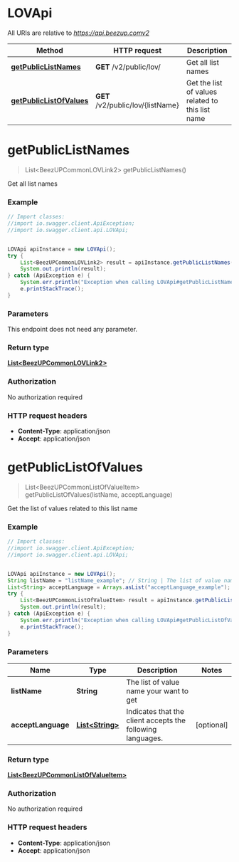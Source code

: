 # LOVApi

All URIs are relative to *https://api.beezup.comv2*

Method | HTTP request | Description
------------- | ------------- | -------------
[**getPublicListNames**](LOVApi.md#getPublicListNames) | **GET** /v2/public/lov/ | Get all list names
[**getPublicListOfValues**](LOVApi.md#getPublicListOfValues) | **GET** /v2/public/lov/{listName} | Get the list of values related to this list name


<a name="getPublicListNames"></a>
# **getPublicListNames**
> List&lt;BeezUPCommonLOVLink2&gt; getPublicListNames()

Get all list names

### Example
```java
// Import classes:
//import io.swagger.client.ApiException;
//import io.swagger.client.api.LOVApi;


LOVApi apiInstance = new LOVApi();
try {
    List<BeezUPCommonLOVLink2> result = apiInstance.getPublicListNames();
    System.out.println(result);
} catch (ApiException e) {
    System.err.println("Exception when calling LOVApi#getPublicListNames");
    e.printStackTrace();
}
```

### Parameters
This endpoint does not need any parameter.

### Return type

[**List&lt;BeezUPCommonLOVLink2&gt;**](BeezUPCommonLOVLink2.md)

### Authorization

No authorization required

### HTTP request headers

 - **Content-Type**: application/json
 - **Accept**: application/json

<a name="getPublicListOfValues"></a>
# **getPublicListOfValues**
> List&lt;BeezUPCommonListOfValueItem&gt; getPublicListOfValues(listName, acceptLanguage)

Get the list of values related to this list name

### Example
```java
// Import classes:
//import io.swagger.client.ApiException;
//import io.swagger.client.api.LOVApi;


LOVApi apiInstance = new LOVApi();
String listName = "listName_example"; // String | The list of value name your want to get
List<String> acceptLanguage = Arrays.asList("acceptLanguage_example"); // List<String> | Indicates that the client accepts the following languages.
try {
    List<BeezUPCommonListOfValueItem> result = apiInstance.getPublicListOfValues(listName, acceptLanguage);
    System.out.println(result);
} catch (ApiException e) {
    System.err.println("Exception when calling LOVApi#getPublicListOfValues");
    e.printStackTrace();
}
```

### Parameters

Name | Type | Description  | Notes
------------- | ------------- | ------------- | -------------
 **listName** | **String**| The list of value name your want to get |
 **acceptLanguage** | [**List&lt;String&gt;**](String.md)| Indicates that the client accepts the following languages. | [optional]

### Return type

[**List&lt;BeezUPCommonListOfValueItem&gt;**](BeezUPCommonListOfValueItem.md)

### Authorization

No authorization required

### HTTP request headers

 - **Content-Type**: application/json
 - **Accept**: application/json

